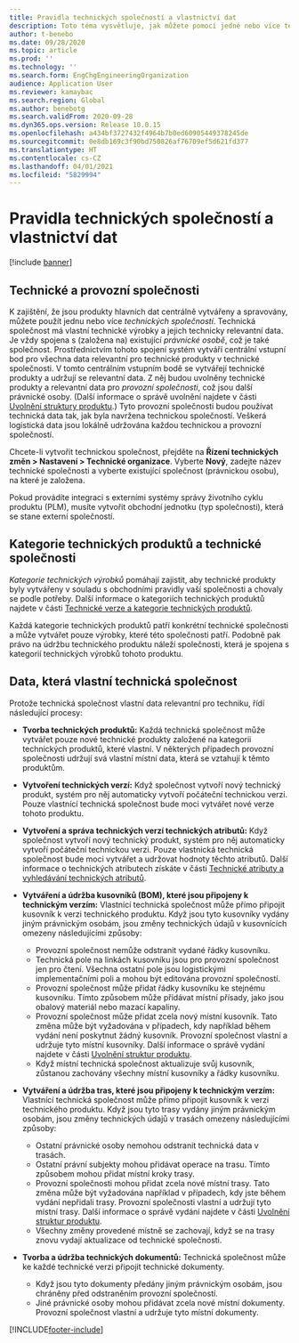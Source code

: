 ```yaml
---
title: Pravidla technických společností a vlastnictví dat
description: Toto téma vysvětluje, jak můžete pomocí jedné nebo více technických společností zajistit, aby byla kmenová data produktů centrálně vytvářena a udržována. Technická společnost zastupuje společnost, která vlastní technické výrobky a její technicky relevantní data.
author: t-benebo
ms.date: 09/28/2020
ms.topic: article
ms.prod: ''
ms.technology: ''
ms.search.form: EngChgEngineeringOrganization
audience: Application User
ms.reviewer: kamaybac
ms.search.region: Global
ms.author: benebotg
ms.search.validFrom: 2020-09-28
ms.dyn365.ops.version: Release 10.0.15
ms.openlocfilehash: a434bf3727432f4964b7b0ed60905449378245de
ms.sourcegitcommit: 0e8db169c3f90bd750826af76709ef5d621fd377
ms.translationtype: HT
ms.contentlocale: cs-CZ
ms.lasthandoff: 04/01/2021
ms.locfileid: "5829994"
---
```

# <a name="engineering-companies-and-data-ownership-rules"></a>Pravidla technických společností a vlastnictví dat

[!include [banner](../includes/banner.md)]

## <a name="engineering-companies-and-operational-companies"></a>Technické a provozní společnosti

K zajištění, že jsou produkty hlavních dat centrálně vytvářeny a spravovány, můžete použít jednu nebo více *technických společností*. Technická společnost má vlastní technické výrobky a jejich technicky relevantní data. Je vždy spojena s (založena na) existující *právnické osobě*, což je také společnost. Prostřednictvím tohoto spojení systém vytváří centrální vstupní bod pro všechna data relevantní pro technické produkty v technické společnosti. V tomto centrálním vstupním bodě se vytvářejí technické produkty a udržují se relevantní data. Z něj budou uvolněny technické produkty a relevantní data pro *provozní společnosti*, což jsou další právnické osoby. (Další informace o správě uvolnění najdete v části [Uvolnění struktury produktu](release-product-structure.md).) Tyto provozní společnosti budou používat technická data tak, jak byla navržena technickou společností. Veškerá logistická data jsou lokálně udržována každou technickou a provozní společností.

Chcete-li vytvořit technickou společnost, přejděte na **Řízení technických změn \> Nastavení \> Technické organizace**. Vyberte **Nový**, zadejte název technické společnosti a vyberte existující společnost (právnickou osobu), na které je založena.

Pokud provádíte integraci s externími systémy správy životního cyklu produktu (PLM), musíte vytvořit obchodní jednotku (typ společnosti), která se stane externí společností.

## <a name="engineering-product-categories-and-engineering-companies"></a>Kategorie technických produktů a technické společnosti

*Kategorie technických výrobků* pomáhají zajistit, aby technické produkty byly vytvářeny v souladu s obchodními pravidly vaší společnosti a chovaly se podle potřeby. Další informace o kategoriích technických produktů najdete v části [Technické verze a kategorie technických produktů](engineering-versions-product-category.md).

Každá kategorie technických produktů patří konkrétní technické společnosti a může vytvářet pouze výrobky, které této společnosti patří. Podobně pak právo na údržbu technického produktu náleží společnosti, která je spojena s kategorií technických výrobků tohoto produktu.

## <a name="data-that-is-owned-by-the-engineering-company"></a>Data, která vlastní technická společnost

Protože technická společnost vlastní data relevantní pro techniku, řídí následující procesy:

- **Tvorba technických produktů:** Každá technická společnost může vytvářet pouze nové technické produkty založené na kategorii technických produktů, které vlastní. V některých případech provozní společnosti udržují svá vlastní místní data, která se vztahují k těmto produktům.
- **Vytvoření technických verzí:** Když společnost vytvoří nový technický produkt, systém pro něj automaticky vytvoří počáteční technickou verzi. Pouze vlastnící technická společnost bude moci vytvářet nové verze tohoto produktu.
- **Vytvoření a správa technických verzí technických atributů:** Když společnost vytvoří nový technický produkt, systém pro něj automaticky vytvoří počáteční technickou verzi. Pouze vlastnická technická společnost bude moci vytvářet a udržovat hodnoty těchto atributů. Další informace o technických atributech získáte v části [Technické atributy a vyhledávání technických atributů](engineering-attributes-and-search.md).
- **Vytváření a údržba kusovníků (BOM), které jsou připojeny k technickým verzím:** Vlastnící technická společnost může přímo připojit kusovník k verzi technického produktu. Když jsou tyto kusovníky vydány jiným právnickým osobám, jsou změny technických údajů v kusovnících omezeny následujícími způsoby:

    - Provozní společnost nemůže odstranit vydané řádky kusovníku.
    - Technická pole na linkách kusovníku jsou pro provozní společnost jen pro čtení. Všechna ostatní pole jsou logistickými implementačními poli a mohou být editována provozní společností.
    - Provozní společnost může přidat řádky kusovníku ke stejnému kusovníku. Tímto způsobem může přidávat místní přísady, jako jsou obalový materiál nebo mazací kapaliny.
    - Provozní společnost může přidat zcela nový místní kusovník. Tato změna může být vyžadována v případech, kdy například během vydání není poskytnut žádný kusovník. Provozní společnost vlastní a udržuje tyto místní kusovníky. Další informace o správě vydání najdete v části [Uvolnění struktur produktu](release-product-structure.md).
    - Když místní technická společnost aktualizuje svůj kusovník, zůstanou zachovány všechny místní kusovníky a řádky kusovníku.

- **Vytváření a údržba tras, které jsou připojeny k technickým verzím:** Vlastnící technická společnost může přímo připojit kusovník k verzi technického produktu. Když jsou tyto trasy vydány jiným právnickým osobám, jsou změny technických údajů v trasách omezeny následujícími způsoby:

    - Ostatní právnické osoby nemohou odstranit technická data v trasách.
    - Ostatní právní subjekty mohou přidávat operace na trasu. Tímto způsobem mohou přidat místní kroky trasy.
    - Provozní společnosti mohou přidat zcela nové místní trasy. Tato změna může být vyžadována například v případech, kdy jste během vydání nepřidali trasy. Provozní společnosti vlastní a udržují tyto místní trasy. Další informace o správě vydání najdete v části [Uvolnění struktur produktu](release-product-structure.md).
    - Všechny změny provedené místně se zachovají, když se na trasy znovu vydají aktualizace od technické společnosti.

- **Tvorba a údržba technických dokumentů:** Technická společnost může ke každé technické verzi připojit technické dokumenty.

    - Když jsou tyto dokumenty předány jiným právnickým osobám, jsou chráněny před odstraněním provozní společností.
    - Jiné právnické osoby mohou přidávat zcela nové místní dokumenty. Provozní společnost vlastní a udržuje tyto místní dokumenty.


[!INCLUDE[footer-include](../../includes/footer-banner.md)]